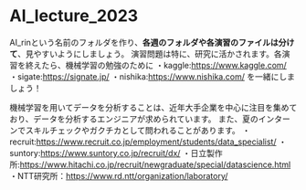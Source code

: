 # AI_lecture_2023

AI_rinという名前のフォルダを作り、**各週のフォルダや各演習のファイルは分けて**、見やすいようにしましょう。
演習問題は特に、研究に活かされます。各演習を終えたら、機械学習の勉強のために
・kaggle:https://www.kaggle.com/<br>
・sigate:https://signate.jp/
・nishika:https://www.nishika.com/
を一緒にしましょう！

機械学習を用いてデータを分析することは、近年大手企業を中心に注目を集めており、データを分析するエンジニアが求められています。
また、夏のインターンでスキルチェックやガクチカとして問われることがあります。
・recruit:https://www.recruit.co.jp/employment/students/data_specialist/
・suntory:https://www.suntory.co.jp/recruit/dx/
・日立製作所:https://www.hitachi.co.jp/recruit/newgraduate/special/datascience.html
・NTT研究所：https://www.rd.ntt/organization/laboratory/


